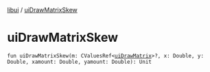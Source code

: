 [libui](README.md) / [uiDrawMatrixSkew](ui-draw-matrix-skew.md)

# uiDrawMatrixSkew

`fun uiDrawMatrixSkew(m: CValuesRef<`[`uiDrawMatrix`](ui-draw-matrix/README.md)`>?, x: Double, y: Double, xamount: Double, yamount: Double): Unit`